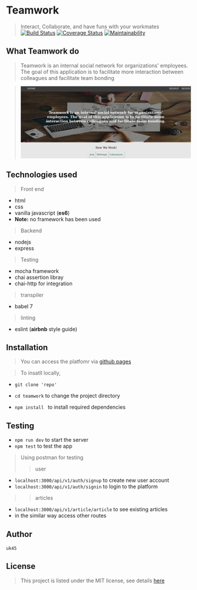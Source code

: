 # Teamwork
> Interact, Collaborate, and have funs with your workmates
[![Build Status](https://travis-ci.com/itsUk45/teamwork.svg?branch=develop)](https://travis-ci.com/itsUk45/teamwork)
[![Coverage Status](https://coveralls.io/repos/github/itsUk45/teamwork/badge.svg?branch=develop)](https://coveralls.io/github/itsUk45/teamwork?branch=develop)
[![Maintainability](https://api.codeclimate.com/v1/badges/e2d6a8fb6e75de1a5da0/maintainability)](https://codeclimate.com/github/itsUk45/teamwork/maintainability)

## What  Teamwork do
>Teamwork is an​ internal social network for organizations’ employees. The goal of this application is to facilitate more interaction between colleagues and facilitate team bonding

>![team work](./UI/images/teamwork.png)

## Technologies used
>Front end
- html
- css
- vanilla javascript (__es6__)
- __Note:__ no framework has been used

>Backend
- nodejs
- express 
>Testing
- mocha framework
- chai assertion libray
- chai-http for integration
>transpiler
- babel 7
>linting
- eslint (__airbnb__ style guide)


## Installation
>You can access the platfomr via [github pages](https://itsuk45.github.io/teamwork/UI/html/)

>To insatll locally,

 
- `git clone 'repo'` 

- `cd teamwork` to change the project directory
- `npm install ` to install required dependencies


## Testing
- `npm run dev` to start the server
- `npm test` to test the app
>Using postman for testing
>>user
- `localhost:3000/api/v1/auth/signup` to create new user account
- `localhost:3000/api/v1/auth/signin` to login to the platform
>>articles
- `localhost:3000/api/v1/article/article` to see existing articles
- in the similar way access other routes

## Author
    uk45

## License
>This project is listed under the MIT license, see details [here](#)

